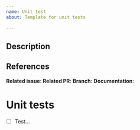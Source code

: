 ```yaml
---
name: Unit test
about: Template for unit tests

---
```


## Description

## References

**Related issue**:
**Related PR**:
**Branch**:
**Documentation**:

# Unit tests

- [ ] Test...
